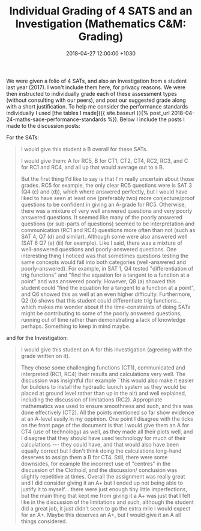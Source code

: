 ﻿---
layout: post
title:  "Individual Grading of 4 SATS and an Investigation (Mathematics C&M: Grading)"
date:   2018-04-27 12:00:00 +1030
categories: MTeach mathCM
tags: [2-3, 5-1, 5-3, 5-4, 7-1, 7-2]
---

We were given a folio of 4 SATs, and also an Investigation from a student last year (2017). I won't include them here, for privacy reasons. We were then instructed to individually grade each of these assessment types (without consulting with our peers), and post our suggested grade along with a short justification. To help me consider the performance standards individually I used [the tables I made]({{ site.baseurl }}{% post_url 2018-04-24-maths-sace-performance-standards %}). Below I include the posts I made to the discussion posts:

For the SATs:
<blockquote markdown="1">
I would give this student a B overall for these SATs.

I would give them: A for RC5, B for CT1, CT2, CT4, RC2, RC3, and C for RC1 and RC4, and all up that would average out to a B. 

But the first thing I'd like to say is that I'm really uncertain about those grades. RC5 for example, the only clear RC5 questions were is SAT 3 (Q4 (c) and (d)), which where answered perfectly, but I would have liked to have seen at least one (preferably two) more conjecture/proof questions to be confident in giving an A-grade for RC5. Otherwise, there was  a mixture of very well answered questions and very poorly answered questions. It seemed like many of the poorly answered questions (or sub-parts of questions) seemed to be interpretation and communication (RC1 and RC4) questions more often than not (such as SAT 4, Q7 (d) and similar). Although some were also answered well (SAT 6 Q7 (a) (iii) for example). Like I said, there was a mixture of well-answered questions and poorly-answered questions. One interesting thing I noticed was that sometimes questions testing the same concepts would fall into both categories (well-answered and poorly-answered). For example, in SAT 1, Q4 tested "differentiation of trig functions" and "find the equation for a tangent to a function at a point" and was answered poorly. However, Q8 (a) showed this student could "find the equation for a tangent to a function at a point", and Q6 showed this as well at an even higher difficulty. Furthermore, Q2 (b) shows that this student could differentiate trig functions... which makes me wonder about if the time-constraints of doing SATs might be contributing to some of the poorly answered questions, running out of time rather than demonstrating a lack of knowledge perhaps. Something to keep in mind maybe.
</blockquote>

and for the Investigation:
<blockquote markdown="1">
I would give this student an A for this investigation (agreeing with the grade written on it). 

They chose some challenging functions (CT1), communicated and interpreted (RC1, RC4) their results and calculations very well. The discussion was insightful (for example ``this would also make it easier for builders to install the hydraulic launch system as they would be placed at ground level rather than up in the air) and well explained, including the discussion of limitations (RC2). Appropriate mathematics was used to ensure smoothness and such, and this was done effectively (CT2). All the points mentioned so far show evidence at an A-level easily in my oppinion. One point I disagree with the ticks on the front page of the document is that I would give them an A for CT4 (use of technology) as well, as they made all their plots well, and I disagree that they should have used technology for much of their calculations --- they could have, and that would also have been equally correct but I don't think doing the calculations long-hand deserves to assign them a B for CT4. Still, there were some downsides, for example the incorrect use of "centres" in the discussion of the Clothoid, and the discussion/ conclusion was slightly repetitive at times. Overall the assignment was really great and I did consider giving it an A+ but I ended up not being able to justify it to myself... there were just enough tiny little imperfections, but the main thing that kept me from giving it a A+ was just that I felt like in the discussion of the limitations and such, although the student did a great job, it just didn't seem to go the extra mile i would expect for an A+. Maybe this deserves an A+, but I would give it an A all things considered.
</blockquote>





